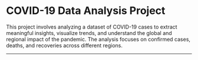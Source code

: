 # COVID-19 Data Analysis Project

This project involves analyzing a dataset of COVID-19 cases to extract meaningful insights, visualize trends, and understand the global and regional impact of the pandemic. The analysis focuses on confirmed cases, deaths, and recoveries across different regions.

---
